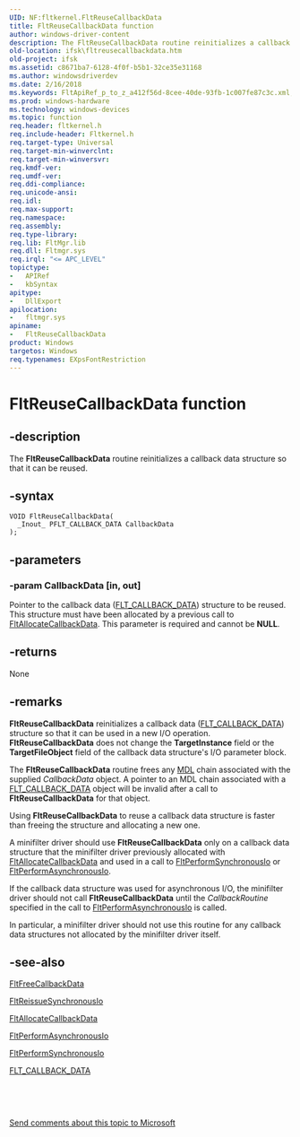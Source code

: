 ```yaml
---
UID: NF:fltkernel.FltReuseCallbackData
title: FltReuseCallbackData function
author: windows-driver-content
description: The FltReuseCallbackData routine reinitializes a callback data structure so that it can be reused.
old-location: ifsk\fltreusecallbackdata.htm
old-project: ifsk
ms.assetid: c8671ba7-6128-4f0f-b5b1-32ce35e31168
ms.author: windowsdriverdev
ms.date: 2/16/2018
ms.keywords: FltApiRef_p_to_z_a412f56d-8cee-40de-93fb-1c007fe87c3c.xml, ifsk.fltreusecallbackdata, FltReuseCallbackData, fltkernel/FltReuseCallbackData, FltReuseCallbackData routine [Installable File System Drivers]
ms.prod: windows-hardware
ms.technology: windows-devices
ms.topic: function
req.header: fltkernel.h
req.include-header: Fltkernel.h
req.target-type: Universal
req.target-min-winverclnt: 
req.target-min-winversvr: 
req.kmdf-ver: 
req.umdf-ver: 
req.ddi-compliance: 
req.unicode-ansi: 
req.idl: 
req.max-support: 
req.namespace: 
req.assembly: 
req.type-library: 
req.lib: FltMgr.lib
req.dll: Fltmgr.sys
req.irql: "<= APC_LEVEL"
topictype:
-	APIRef
-	kbSyntax
apitype:
-	DllExport
apilocation:
-	fltmgr.sys
apiname:
-	FltReuseCallbackData
product: Windows
targetos: Windows
req.typenames: EXpsFontRestriction
---
```


# FltReuseCallbackData function


## -description


The <b>FltReuseCallbackData</b> routine reinitializes a callback data structure so that it can be reused. 


## -syntax


````
VOID FltReuseCallbackData(
  _Inout_ PFLT_CALLBACK_DATA CallbackData
);
````


## -parameters




### -param CallbackData [in, out]

Pointer to the callback data (<a href="..\fltkernel\ns-fltkernel-_flt_callback_data.md">FLT_CALLBACK_DATA</a>) structure to be reused. This structure must have been allocated by a previous call to <a href="..\fltkernel\nf-fltkernel-fltallocatecallbackdata.md">FltAllocateCallbackData</a>. This parameter is required and cannot be <b>NULL</b>. 


## -returns



None 




## -remarks



<b>FltReuseCallbackData</b> reinitializes a callback data (<a href="..\fltkernel\ns-fltkernel-_flt_callback_data.md">FLT_CALLBACK_DATA</a>) structure so that it can be used in a new I/O operation. <b>FltReuseCallbackData</b> does not change the <b>TargetInstance</b> field or the <b>TargetFileObject</b> field of the callback data structure's I/O parameter block. 

The <b>FltReuseCallbackData</b> routine frees any <a href="..\wdm\ns-wdm-_mdl.md">MDL</a> chain associated with the supplied <i>CallbackData</i> object. A pointer to an MDL chain associated with a <a href="..\fltkernel\ns-fltkernel-_flt_callback_data.md">FLT_CALLBACK_DATA</a> object will be invalid after a call to <b>FltReuseCallbackData</b> for that object.

Using <b>FltReuseCallbackData</b> to reuse a callback data structure is faster than freeing the structure and allocating a new one. 

A minifilter driver should use <b>FltReuseCallbackData</b> only on a callback data structure that the minifilter driver previously allocated with <a href="..\fltkernel\nf-fltkernel-fltallocatecallbackdata.md">FltAllocateCallbackData</a> and used in a call to <a href="..\fltkernel\nf-fltkernel-fltperformsynchronousio.md">FltPerformSynchronousIo</a> or <a href="..\fltkernel\nf-fltkernel-fltperformasynchronousio.md">FltPerformAsynchronousIo</a>. 

If the callback data structure was used for asynchronous I/O, the minifilter driver should not call <b>FltReuseCallbackData</b> until the <i>CallbackRoutine</i> specified in the call to <a href="..\fltkernel\nf-fltkernel-fltperformasynchronousio.md">FltPerformAsynchronousIo</a> is called. 

In particular, a minifilter driver should not use this routine for any callback data structures not allocated by the minifilter driver itself. 




## -see-also

<a href="..\fltkernel\nf-fltkernel-fltfreecallbackdata.md">FltFreeCallbackData</a>



<a href="..\fltkernel\nf-fltkernel-fltreissuesynchronousio.md">FltReissueSynchronousIo</a>



<a href="..\fltkernel\nf-fltkernel-fltallocatecallbackdata.md">FltAllocateCallbackData</a>



<a href="..\fltkernel\nf-fltkernel-fltperformasynchronousio.md">FltPerformAsynchronousIo</a>



<a href="..\fltkernel\nf-fltkernel-fltperformsynchronousio.md">FltPerformSynchronousIo</a>



<a href="..\fltkernel\ns-fltkernel-_flt_callback_data.md">FLT_CALLBACK_DATA</a>



 

 

<a href="mailto:wsddocfb@microsoft.com?subject=Documentation%20feedback [ifsk\ifsk]:%20FltReuseCallbackData routine%20 RELEASE:%20(2/16/2018)&amp;body=%0A%0APRIVACY STATEMENT%0A%0AWe use your feedback to improve the documentation. We don't use your email address for any other purpose, and we'll remove your email address from our system after the issue that you're reporting is fixed. While we're working to fix this issue, we might send you an email message to ask for more info. Later, we might also send you an email message to let you know that we've addressed your feedback.%0A%0AFor more info about Microsoft's privacy policy, see http://privacy.microsoft.com/en-us/default.aspx." title="Send comments about this topic to Microsoft">Send comments about this topic to Microsoft</a>

